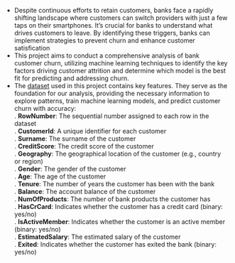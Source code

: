 * Despite continuous efforts to retain customers, banks face a rapidly shifting landscape where customers can switch providers with just a few taps on their smartphones. It’s crucial for banks to understand what drives customers to leave. By identifying these triggers, banks can implement strategies to prevent churn and enhance customer satisfication
* This project aims to conduct a comprehensive analysis of bank customer churn, utilizing machine learning techniques to identify the key factors driving customer attrition and determine which model is the best fit for predicting and addressing churn.
* The [dataset](https://www.kaggle.com/datasets/saurabhbadole/bank-customer-churn-prediction-dataset) used in this project contains key features. They serve as the foundation for our analysis, providing the necessary information to explore patterns, train machine learning models, and predict customer churn with accuracy:<br>
. **RowNumber**: The sequential number assigned to each row in the dataset<br>
. **CustomerId**: A unique identifier for each customer<br>
. **Surname**: The surname of the customer<br>
. **CreditScore**: The credit score of the customer<br>
. **Geography**: The geographical location of the customer (e.g., country or region)<br>
. **Gender**: The gender of the customer<br>
. **Age**: The age of the customer<br>
. **Tenure**: The number of years the customer has been with the bank<br>
. **Balance**: The account balance of the customer<br>
. **NumOfProducts**: The number of bank products the customer has<br>
. **HasCrCard**: Indicates whether the customer has a credit card (binary: yes/no)<br>
. **IsActiveMember**: Indicates whether the customer is an active member (binary: yes/no)<br>
. **EstimatedSalary**: The estimated salary of the customer<br>
. **Exited**: Indicates whether the customer has exited the bank (binary: yes/no)<br>
